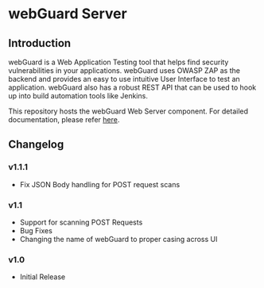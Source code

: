 webGuard Server
===============

Introduction
-----------------

webGuard is a Web Application Testing tool that helps find security vulnerabilities in your applications. webGuard uses OWASP ZAP as the backend and provides an easy to use intuitive User Interface to test an application. webGuard also has a robust REST API that can be used to hook up into build automation tools like Jenkins.

This repository hosts the webGuard Web Server component. For detailed documentation, please refer [here](https://makemytrip.github.io/webGuard/).

Changelog
---------

### v1.1.1

 * Fix JSON Body handling for POST request scans

### v1.1

 * Support for scanning POST Requests
 * Bug Fixes
 * Changing the name of webGuard to proper casing across UI

### v1.0

 * Initial Release
